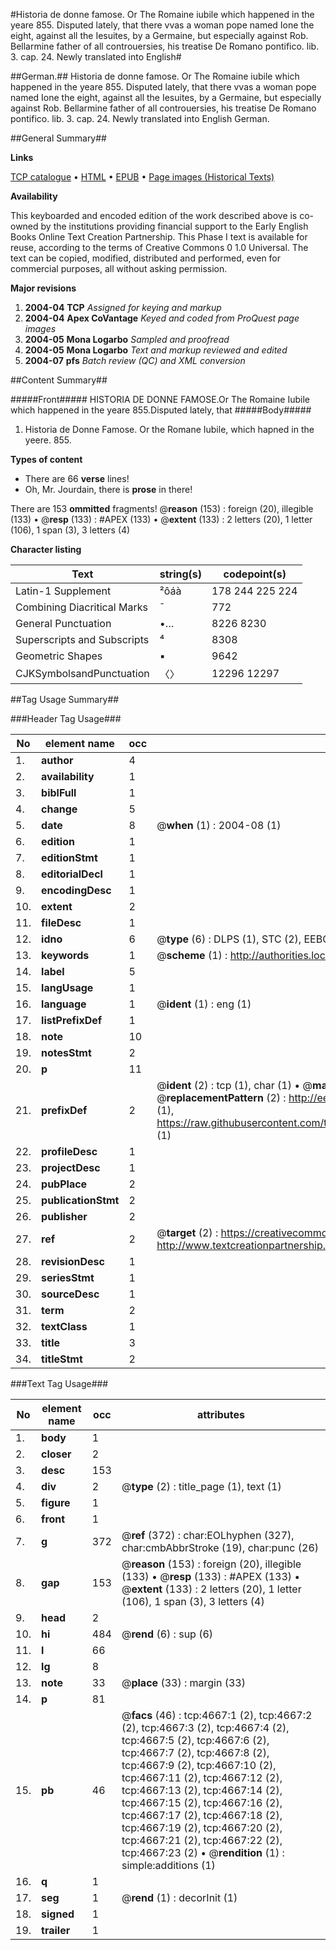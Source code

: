 #Historia de donne famose. Or The Romaine iubile which happened in the yeare 855. Disputed lately, that there vvas a woman pope named Ione the eight, against all the Iesuites, by a Germaine, but especially against Rob. Bellarmine father of all controuersies, his treatise De Romano pontifico. lib. 3. cap. 24. Newly translated into English#

##German.##
Historia de donne famose. Or The Romaine iubile which happened in the yeare 855. Disputed lately, that there vvas a woman pope named Ione the eight, against all the Iesuites, by a Germaine, but especially against Rob. Bellarmine father of all controuersies, his treatise De Romano pontifico. lib. 3. cap. 24. Newly translated into English
German.

##General Summary##

**Links**

[TCP catalogue](http://www.ota.ox.ac.uk/tcp/)  • 
[HTML](http://tei.it.ox.ac.uk/tcp/Texts-HTML/free/A00/A00565.html)  • 
[EPUB](http://tei.it.ox.ac.uk/tcp/Texts-EPUB/free/A00/A00565.epub) • 
[Page images (Historical Texts)](https://data.historicaltexts.jisc.ac.uk/view?pubId=eebo-99840191e&pageId=eebo-99840191e-4667-1)

**Availability**

This keyboarded and encoded edition of the
	       work described above is co-owned by the institutions
	       providing financial support to the Early English Books
	       Online Text Creation Partnership. This Phase I text is
	       available for reuse, according to the terms of Creative
	       Commons 0 1.0 Universal. The text can be copied,
	       modified, distributed and performed, even for
	       commercial purposes, all without asking permission.

**Major revisions**

1. __2004-04__ __TCP__ *Assigned for keying and markup*
1. __2004-04__ __Apex CoVantage__ *Keyed and coded from ProQuest page images*
1. __2004-05__ __Mona Logarbo__ *Sampled and proofread*
1. __2004-05__ __Mona Logarbo__ *Text and markup reviewed and edited*
1. __2004-07__ __pfs__ *Batch review (QC) and XML conversion*

##Content Summary##

#####Front#####
HISTORIA DE DONNE FAMOSE.Or The Romaine Iubile which happened in the yeare 855.Disputed lately, that
#####Body#####

1. Historia de Donne Famose. Or the Romane Iubile, which hapned in the yeere. 855.

**Types of content**

  * There are 66 **verse** lines!
  * Oh, Mr. Jourdain, there is **prose** in there!

There are 153 **ommitted** fragments! 
 @__reason__ (153) : foreign (20), illegible (133)  •  @__resp__ (133) : #APEX (133)  •  @__extent__ (133) : 2 letters (20), 1 letter (106), 1 span (3), 3 letters (4)

**Character listing**


|Text|string(s)|codepoint(s)|
|---|---|---|
|Latin-1 Supplement|²ôáà|178 244 225 224|
|Combining             Diacritical Marks|̄|772|
|General Punctuation|•…|8226 8230|
|Superscripts             and Subscripts|⁴|8308|
|Geometric Shapes|▪|9642|
|CJKSymbolsandPunctuation|〈〉|12296 12297|

##Tag Usage Summary##

###Header Tag Usage###

|No|element name|occ|attributes|
|---|---|---|---|
|1.|__author__|4||
|2.|__availability__|1||
|3.|__biblFull__|1||
|4.|__change__|5||
|5.|__date__|8| @__when__ (1) : 2004-08 (1)|
|6.|__edition__|1||
|7.|__editionStmt__|1||
|8.|__editorialDecl__|1||
|9.|__encodingDesc__|1||
|10.|__extent__|2||
|11.|__fileDesc__|1||
|12.|__idno__|6| @__type__ (6) : DLPS (1), STC (2), EEBO-CITATION (1), PROQUEST (1), VID (1)|
|13.|__keywords__|1| @__scheme__ (1) : http://authorities.loc.gov/ (1)|
|14.|__label__|5||
|15.|__langUsage__|1||
|16.|__language__|1| @__ident__ (1) : eng (1)|
|17.|__listPrefixDef__|1||
|18.|__note__|10||
|19.|__notesStmt__|2||
|20.|__p__|11||
|21.|__prefixDef__|2| @__ident__ (2) : tcp (1), char (1)  •  @__matchPattern__ (2) : ([0-9\-]+):([0-9IVX]+) (1), (.+) (1)  •  @__replacementPattern__ (2) : http://eebo.chadwyck.com/downloadtiff?vid=$1&page=$2 (1), https://raw.githubusercontent.com/textcreationpartnership/Texts/master/tcpchars.xml#$1 (1)|
|22.|__profileDesc__|1||
|23.|__projectDesc__|1||
|24.|__pubPlace__|2||
|25.|__publicationStmt__|2||
|26.|__publisher__|2||
|27.|__ref__|2| @__target__ (2) : https://creativecommons.org/publicdomain/zero/1.0/ (1), http://www.textcreationpartnership.org/docs/. (1)|
|28.|__revisionDesc__|1||
|29.|__seriesStmt__|1||
|30.|__sourceDesc__|1||
|31.|__term__|2||
|32.|__textClass__|1||
|33.|__title__|3||
|34.|__titleStmt__|2||


###Text Tag Usage###

|No|element name|occ|attributes|
|---|---|---|---|
|1.|__body__|1||
|2.|__closer__|2||
|3.|__desc__|153||
|4.|__div__|2| @__type__ (2) : title_page (1), text (1)|
|5.|__figure__|1||
|6.|__front__|1||
|7.|__g__|372| @__ref__ (372) : char:EOLhyphen (327), char:cmbAbbrStroke (19), char:punc (26)|
|8.|__gap__|153| @__reason__ (153) : foreign (20), illegible (133)  •  @__resp__ (133) : #APEX (133)  •  @__extent__ (133) : 2 letters (20), 1 letter (106), 1 span (3), 3 letters (4)|
|9.|__head__|2||
|10.|__hi__|484| @__rend__ (6) : sup (6)|
|11.|__l__|66||
|12.|__lg__|8||
|13.|__note__|33| @__place__ (33) : margin (33)|
|14.|__p__|81||
|15.|__pb__|46| @__facs__ (46) : tcp:4667:1 (2), tcp:4667:2 (2), tcp:4667:3 (2), tcp:4667:4 (2), tcp:4667:5 (2), tcp:4667:6 (2), tcp:4667:7 (2), tcp:4667:8 (2), tcp:4667:9 (2), tcp:4667:10 (2), tcp:4667:11 (2), tcp:4667:12 (2), tcp:4667:13 (2), tcp:4667:14 (2), tcp:4667:15 (2), tcp:4667:16 (2), tcp:4667:17 (2), tcp:4667:18 (2), tcp:4667:19 (2), tcp:4667:20 (2), tcp:4667:21 (2), tcp:4667:22 (2), tcp:4667:23 (2)  •  @__rendition__ (1) : simple:additions (1)|
|16.|__q__|1||
|17.|__seg__|1| @__rend__ (1) : decorInit (1)|
|18.|__signed__|1||
|19.|__trailer__|1||
